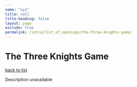 ```yaml
---
name: "xyz"
title: null
title-heading: false
layout: page
exclude: true
permalink: /intro/list_of_openings/the-three-knights-game/
---
```


# The Three Knights Game

[back to list](../../list_of_openings)

Description unavailable